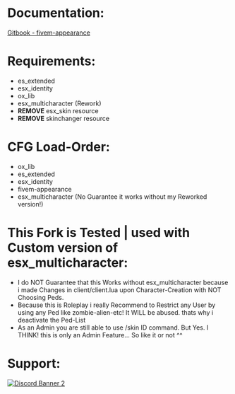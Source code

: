 # Documentation:
[Gitbook - fivem-appearance](https://wasabirobby.gitbook.io/wasabi-scripts/scripts/fivem-appearance)


# Requirements:
- es_extended
- esx_identity
- ox_lib
- esx_multicharacter (Rework)
- **REMOVE** esx_skin resource
- **REMOVE** skinchanger resource

# CFG Load-Order:
- ox_lib
- es_extended
- esx_identity
- fivem-appearance
- esx_multicharacter (No Guarantee it works without my Reworked version!)


# This Fork is Tested | used with Custom version of esx_multicharacter:
- I do NOT Guarantee that this Works without esx_multicharacter because i made Changes in client/client.lua upon Character-Creation with NOT Choosing Peds.
- Because this is Roleplay i really Recommend to Restrict any User by using any Ped like zombie-alien-etc! It WILL be abused. thats why i deactivate the Ped-List
- As an Admin you are still able to use /skin ID command. But Yes. I THINK! this is only an Admin Feature... So like it or not ^^


# Support:
<a href='https://discord.gg/79zjvy4JMs'>![Discord Banner 2](https://discordapp.com/api/guilds/1025493337031049358/widget.png?style=banner2)</a>
